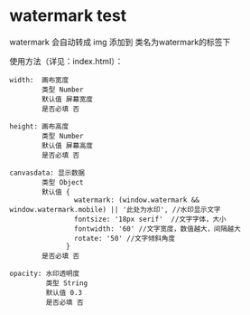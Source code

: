 # watermark test

watermark 会自动转成 img 添加到 类名为watermark的标签下

使用方法（详见：index.html）：

    width:  画布宽度 
            类型 Number 
            默认值 屏幕宽度
            是否必填 否

    height: 画布高度 
            类型 Number 
            默认值 屏幕高度
            是否必填 否

    canvasdata: 显示数据 
            类型 Object 
            默认值 {
                    watermark: (window.watermark && window.watermark.mobile) || '此处为水印', //水印显示文字
                    fontsize: '18px serif'  //文字字体，大小
                    fontwidth: '60' //文字宽度，数值越大，间隔越大
                    rotate: '50' //文字倾斜角度
                  }
            是否必填 否

    opacity: 水印透明度
             类型 String
             默认值 0.3
             是否必填 否